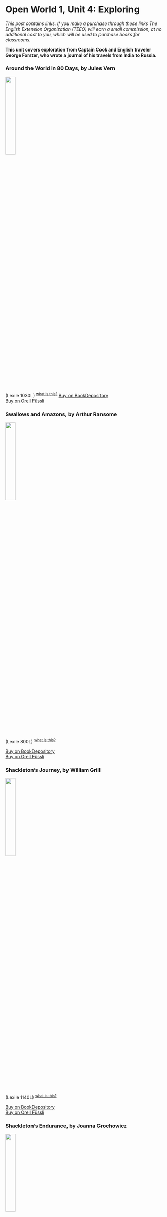 
# Open World 1, Unit 4: Exploring
*This post contains links. If you make a purchase through these links The English Extension Organization (TEEO) will earn a small commission, at no additional cost to you, which will be used to purchase books for classrooms.* 

**This unit covers exploration from Captain Cook and English traveler George Forster, who wrote a journal of his travels from India to Russia.**  

### Around the World in 80 Days, by Jules Vern
<img src="https://imgur.com/2UEqt4e.png" width="25%" />

 (Lexile 1030L)  <sup>[what is this?](/resources/Lexile%20measures)</sup>
<a href="https://www.bookdepository.com/Around-World-Eighty-Days-Jules-Verne/9780007350940?ref=grid-view&qid=1674908924094&sr=1-1" rel="nofollow"> Buy on BookDepository</a>  
<a href="https://www.orellfuessli.ch/shop/home/artikeldetails/A1009059697" rel="nofollow">Buy on Orell Füssli</a> 

### Swallows and Amazons, by Arthur Ransome

<img src="https://i.imgur.com/zgYTDtx.png" width="25%" />

 (Lexile 800L)   <sup>[what is this?](/resources/Lexile%20measures)</sup>

<a href="https://www.bookdepository.com/Swallows-Amazons-Arthur-Ransome/9780099503910?ref=grid-view&qid=1675161160944&sr=1-2" rel="nofollow"> Buy on BookDepository</a>  
<a href="https://www.orellfuessli.ch/shop/home/artikeldetails/A1003305451" rel="nofollow">Buy on Orell Füssli</a> 



### Shackleton’s Journey, by William Grill
<img src="https://imgur.com/pkkgkac.png" width="25%" />

(Lexile 1140L) <sup>[what is this?](/resources/Lexile%20measures)</sup>

<a href="https://www.bookdepository.com/Shackletons-Journey-William-Grill/9781909263109?ref=grid-view&qid=1675161705129&sr=1-1" rel="nofollow"> Buy on BookDepository </a>  
<a href="https://www.orellfuessli.ch/shop/home/artikeldetails/A1030268757" rel="nofollow">Buy on Orell Füssli</a> 

### Shackleton’s Endurance, by Joanna Grochowicz
<img src="https://imgur.com/MnTpNOE.png" width="25%" />

(Lexile 930L ) <sup>[what is this?](/resources/Lexile%20measures)</sup>

<a href="https://www.bookdepository.com/Shackletons-Endurance-Joanna-Grochowicz/9781911679158?ref=grid-view&qid=1675161871201&sr=1-3" rel="nofollow"> Buy on BookDepository </a>  
<a href="https://www.orellfuessli.ch/shop/home/artikeldetails/A1060473120" rel="nofollow">Buy on Orell Füssli</a> 


### The 21 Balloons, by William Pène du Bois
<img src="https://i.imgur.com/5210C7C.png" width="25%" />

On School Library Journal's list of the Top 100 Children's Novels 

<a href="https://www.bookdepository.com/Twenty-One-Balloons-William-Pene-du-Bois/9780140320978?ref=grid-view&qid=1675162115237&sr=1-1" rel="nofollow"> Buy on BookDepository </a>  
<a href="https://www.orellfuessli.ch/shop/home/suggestartikel/A1003331053?sq=The%20Twenty-One%20Balloons&stype=productName" rel="nofollow">Buy on Orell Füssli</a> 

### Dove, by Robin Lee Graham

<img src="https://imgur.com/Ex7dpP0.png" width="25%" />

The true story of a  16 year old boy who sails around the world and returns home five years later.  (Lexile 1020L ) <sup>[what is this?](/resources/Lexile%20measures)</sup>

<a href="https://www.bookdepository.com/search?searchTerm=+Dove%2C+by+Robin+Lee+Graham&search=Find+book" rel="nofollow"> Buy on BookDepository </a>  


### Explorers Who Got Lost, by Diane Sansevere Dreher

 <img src="https://imgur.com/CfRRQoR.png" width="25%" />

Most explorers had a plan of where there were going, but often those plans didn't work out quite as they expected.  Learn what happened instead.  Find out about the trips of Cabot, Hudson, Magellan, and other great explorers. (Lexile 1000L ) <sup>[what is this?](/resources/Lexile%20measures)</sup>

<a href="https://www.bookdepository.com/Explorers-Who-Got-Lost-Diane-Sansevere-Dreher/9780765381514?ref=grid-view&qid=1675168612567&sr=1-1" rel="nofollow"> Buy on BookDepository </a>  
<a href="https://www.orellfuessli.ch/shop/home/artikeldetails/A1036084575" rel="nofollow">Buy on Orell Füssli</a> 



### Around the World: A Celebration of Circumnavigation, by Lonely Planet

<img src="https://imgur.com/3yHmxXg.png" width="25%" />

A big coffee-table book that's nice to dip in and out of.  It's full of fascinating stories of many different people who have taken a trip around the world, including a Swiss couple who have been driving around the world in their caravan for more than two decades!  Complete with wonderful photos and maps.  

<a href="https://www.bookdepository.com/Lonely-Planet-Around-World-Lonely-Planet/9781788689373?ref=grid-view&qid=1674913654930&sr=1-6" rel="nofollow"> Buy on Bookdepository
<a href="https://www.orell fuessli link here.ch/shop/home/artikeldetails/A1056729026" rel="nofollow">Buy on Orell Füssli</a> 

### True Spirit, by Jessica Watson

<img src="https://imgur.com/z1r8C0N.png" width="25%" />

It's hard to top the amazing story of Robin Lee Graham about, but Jessica Watson did it.  At 16, she took off by herself  and sailed all the way around the world in 210 days.  An amazing autobiography.
(No lexile measure available)

<a href="https://www.bookdepository.com/True-Spirit-Jessica-Watson/9781451616316" rel="nofollow"> Buy on BookDepository</a>  
<!--stackedit_data:
eyJoaXN0b3J5IjpbMTI5NTk2MzAwMSw2MzIxMjc5MDQsNjAyND
Y2MTU2LC01NTQ1OTU5MDcsNDg4NjczMjY0LDIyNTY0MTUxOCwt
MTU2ODU0OTM1OSw1MTI3NjQ3Miw1ODM2Nzk1NzMsLTE4NDc5Mj
Y1MTQsMTc5OTg1MzYyOSwxMDc2NTI4Mzk2LC0xODczMTk2Njgw
LDM3MjU4ODQ3LDE5MDg4NjY4NTMsMTIwMDE4MDE1Myw0Mzk2NT
EyOTksLTE3MTM5Mzg3NjEsNDQ5MjExNTgxLDE0NzE0MjE4NTdd
fQ==
-->